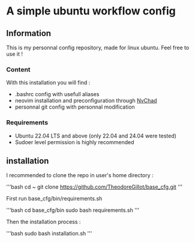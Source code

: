 # A simple ubuntu workflow config

## Information

This is my personnal config repository, made for linux ubuntu.
Feel free to use it !

### Content 

With this installation you will find : 

- .bashrc config with usefull aliases
- neovim installation and preconfiguration through [NvChad](https://nvchad.com/)
- personnal git config with personnal modification 

### Requirements

- Ubuntu 22.04 LTS and above (only 22.04 and 24.04 were tested)
- Sudoer level permission is highly recommended

## installation

I recommended to clone the repo in user's home directory : 

'''bash
cd ~
git clone https://github.com/TheodoreGillot/base_cfg.git
'''

First run base_cfg/bin/requirements.sh

'''bash
cd base_cfg/bin
sudo bash requirements.sh
'''

Then the installation process : 

'''bash 
sudo bash installation.sh
'''
